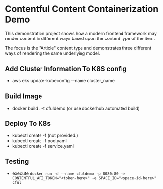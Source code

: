 # Contentful Content Containerization Demo
This demonstration project shows how a modern frontend framework may render content in different ways based upon the content type of the item.

The focus is the "Article" content type and demonstrates three different ways of rendering the same underlying model.

## Add Cluster Information To K8S config
- aws eks update-kubeconfig --name cluster_name

## Build Image
- docker build . -t cfuldemo (or use dockerhub automated build)

## Deploy To K8s
- kubectl create -f <your-config-map> (not provided.)
- kubectl create -f pod.yaml
- kubectl create -f service.yaml

## Testing
- execute `docker run -d --name cfuldemo -p 8080:80 -e CONTENTFUL_API_TOKEN="<token-here>" -e SPACE_ID="<space-id-here>" cful`